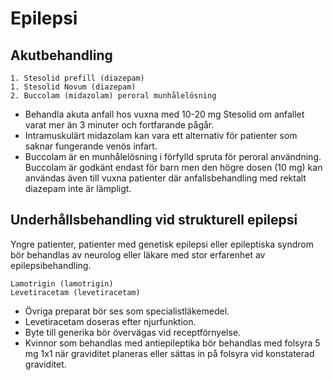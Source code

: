 Epilepsi
========

Akutbehandling
--------------

    1. Stesolid prefill (diazepam)
    1. Stesolid Novum (diazepam)
    2. Buccolam (midazolam) peroral munhålelösning

-   Behandla akuta anfall hos vuxna med 10-20 mg Stesolid om anfallet
    varat mer än 3 minuter och fortfarande pågår.
-   Intramuskulärt midazolam kan vara ett alternativ för patienter som saknar
    fungerande venös infart.
-   Buccolam är en munhålelösning i förfylld spruta för peroral användning.
    Buccolam är godkänt endast för barn men den högre dosen (10 mg) kan
    användas även till vuxna patienter där anfallsbehandling med rektalt 
    diazepam inte är lämpligt.

Underhållsbehandling vid strukturell epilepsi
---------------------------------------------

Yngre patienter, patienter med genetisk epilepsi eller epileptiska syndrom bör behandlas
av neurolog eller läkare med stor erfarenhet av epilepsibehandling.

    Lamotrigin (lamotrigin)
    Levetiracetam (levetiracetam)

-   Övriga preparat bör ses som specialistläkemedel.
-   Levetiracetam doseras efter njurfunktion.
-   Byte till generika bör övervägas vid receptförnyelse. 
-   Kvinnor som behandlas med antiepileptika bör behandlas med folsyra 5 mg 
    1x1 när graviditet planeras eller sättas in på folsyra vid konstaterad
	graviditet.
